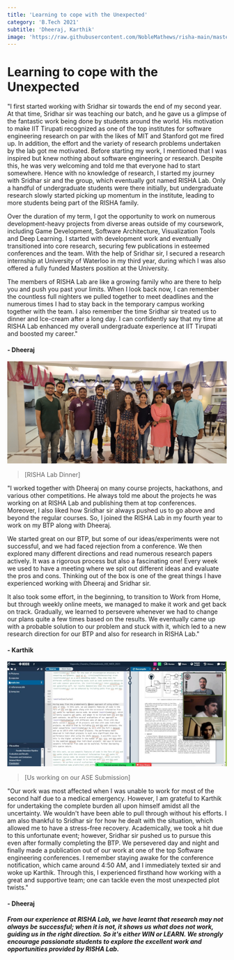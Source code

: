 ```yaml
---
title: 'Learning to cope with the Unexpected'
category: 'B.Tech 2021'
subtitle: 'Dheeraj, Karthik'
image: 'https://raw.githubusercontent.com/NobleMathews/risha-main/master/src/Pages/_images/dheeraj.jpg'
---
```


# Learning to cope with the Unexpected

"I first started working with Sridhar sir towards the end of my second year. At that time, Sridhar sir was teaching our batch, and he gave us a glimpse of the fantastic work being done by students around the world. His motivation to make IIT Tirupati recognized as one of the top institutes for software engineering research on par with the likes of MIT and Stanford got me fired up. In addition, the effort and the variety of research problems undertaken by the lab got me motivated. Before starting my work, I mentioned that I was inspired but knew nothing about software engineering or research. Despite this, he was very welcoming and told me that everyone had to start somewhere. Hence with no knowledge of research, I started my journey with Sridhar sir and the group, which eventually got named RISHA Lab. Only a handful of undergraduate students were there initially, but undergraduate research slowly started picking up momentum in the institute, leading to more students being part of the RISHA family. 

Over the duration of my term, I got the opportunity to work on numerous development-heavy projects from diverse areas outside of my coursework, including Game Development, Software Architecture, Visualization Tools and Deep Learning. I started with development work and eventually transitioned into core research, securing few publications in esteemed conferences and the team. With the help of Sridhar sir, I secured a research internship at University of Waterloo in my third year, during which I was also offered a fully funded Masters position at the University. 

The members of RISHA Lab are like a growing family who are there to help you and push you past your limits. When I look back now, I can remember the countless full nighters we pulled together to meet deadlines and the numerous times I had to stay back in the temporary campus working together with the team. I also remember the time Sridhar sir treated us to dinner and Ice-cream after a long day. I can confidently say that my time at RISHA Lab enhanced my overall undergraduate experience at IIT Tirupati and boosted my career." 

#### - Dheeraj

<div>
  <img src="https://raw.githubusercontent.com/NobleMathews/risha-main/master/src/Pages/_images/dheeraj.jpg">
</div>

  > [RISHA Lab Dinner]

"I worked together with Dheeraj on many course projects, hackathons, and various other competitions. He always told me about the projects he was working on at RISHA Lab and publishing them at top conferences. Moreover, I also liked how Sridhar sir always pushed us to go above and beyond the regular courses. So, I joined the RISHA Lab in my fourth year to work on my BTP along with Dheeraj.

We started great on our BTP, but some of our ideas/experiments were not successful, and we had faced rejection from a conference. We then explored many different directions and read numerous research papers actively. It was a rigorous process but also a fascinating one! Every week we used to have a meeting where we spit out different ideas and evaluate the pros and cons. Thinking out of the box is one of the great things I have experienced working with Dheeraj and Sridhar sir. 

It also took some effort, in the beginning, to transition to Work from Home, but through weekly online meets, we managed to make it work and get back on track. Gradually, we learned to persevere whenever we had to change our plans quite a few times based on the results. We eventually came up with a probable solution to our problem and stuck with it, which led to a new research direction for our BTP and also for research in RISHA Lab." 

#### - Karthik

<div>
  <img src="https://raw.githubusercontent.com/NobleMathews/risha-main/master/src/Pages/_images/dheeraj1.jpg">
</div>

  > [Us working on our ASE Submission]

"Our work was most affected when I was unable to work for most of the second half due to a medical emergency. However, I am grateful to Karthik for undertaking the complete burden all upon himself amidst all the uncertainty. We wouldn't have been able to pull through without his efforts. I am also thankful to Sridhar sir for how he dealt with the situation, which allowed me to have a stress-free recovery. Academically, we took a hit due to this unfortunate event; however, Sridhar sir pushed us to pursue this even after formally completing the BTP. We persevered day and night and finally made a publication out of our work at one of the top Software engineering conferences. I remember staying awake for the conference notification, which came around 4:50 AM, and I immediately texted sir and woke up Karthik. Through this, I experienced firsthand how working with a great and supportive team; one can tackle even the most unexpected plot twists."

#### - Dheeraj

##### From our experience at RISHA Lab, we have learnt that research may not always be successful; when it is not, it shows us what does not work, guiding us in the right direction. So it's either WIN or LEARN. We strongly encourage passionate students to explore the excellent work and opportunities provided by RISHA Lab.